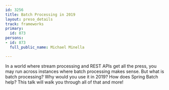 ```yaml
---
id: 3256
title: Batch Processing in 2019
layout: preso_details
track: frameworks
primary:
  id: 873
persons:
- id: 873
  full_public_name: Michael Minella

---
```

In a world where stream processing and REST APIs get all the press, you may run across instances where batch processing makes sense.  But what is batch processing?  Why would you use it in 2019?  How does Spring Batch help?  This talk will walk you through all of that and more!